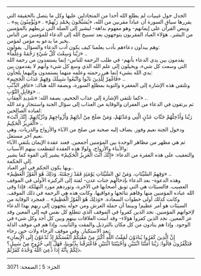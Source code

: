 ------------------------------------------------------------------------

الجدل حول غيبيات لم يطلع الله أحدا من المتجادلين عليها وكل ما يتصل
بالحقيقة التي يقررها سياق السورة أن عبادا مقربين من الله، «يُسَبِّحُونَ بِحَمْدِ
رَبِّهِمْ» . «وَيُؤْمِنُونَ بِهِ» .. وينص القرآن على إيمانهم- وهو مفهوم بداهة- ليشير
إلى الصلة التي تربطهم بالمؤمنين من البشر.. هؤلاء العباد المقربون يتوجهون
بعد تسبيح الله إلى الدعاء للمؤمنين من الناس بخير ما يدعو به مؤمن
لمؤمن.  
وهم يبدأون دعاءهم بأدب يعلمنا كيف يكون أدب الدعاء والسؤال. يقولون:  
«رَبَّنا وَسِعْتَ كُلَّ شَيْءٍ رَحْمَةً وَعِلْماً» ..  
يقدمون بين يدي الدعاء بأنهم- في طلب الرحمة للناس- إنما يستمدون من رحمة
الله التي وسعت كل شيء، ويحيلون إلى علم الله الذي وسع كل شيء وأنهم لا
يقدمون بين يدي الله بشيء إنما هي رحمته وعلمه منهما يستمدون وإليهما
يلجأون:  
«فَاغْفِرْ لِلَّذِينَ تابُوا وَاتَّبَعُوا سَبِيلَكَ وَقِهِمْ عَذابَ الْجَحِيمِ» ..  
وتلتقي هذه الإشارة إلى المغفرة والتوبة بمطلع السورة، وبصفة الله هناك:
«غافِرِ الذَّنْبِ وَقابِلِ التَّوْبِ» ..  
كما تلتقي الإشارة إلى عذاب الجحيم، بصفة الله: «شَدِيدِ الْعِقابِ» ..  
ثم يرتقون في الدعاء من الغفران والوقاية من العذاب إلى سؤال الجنة
واستنجاز وعد الله لعباده الصالحين:  
«رَبَّنا وَأَدْخِلْهُمْ جَنَّاتِ عَدْنٍ الَّتِي وَعَدْتَهُمْ، وَمَنْ صَلَحَ مِنْ آبائِهِمْ وَأَزْواجِهِمْ وَذُرِّيَّاتِهِمْ.
إِنَّكَ أَنْتَ الْعَزِيزُ الْحَكِيمُ» ..  
ودخول الجنة نعيم وفوز. يضاف إليه صحبة من صلح من الآباء والأزواج
والذريات. وهي نعيم آخر مستقل.  
ثم هي مظهر من مظاهر الوحدة بين المؤمنين أجمعين. فعند عقدة الإيمان يلتقي
الآباء والأبناء والأزواج، ولولا هذه العقدة لتقطعت بينهم الأسباب:  
والتعقيب على هذه الفقرة من الدعاء: «إِنَّكَ أَنْتَ الْعَزِيزُ الْحَكِيمُ» يشير إلى
القوة كما يشير إلى الحكمة.  
وبها يكون الحكم في أمر العباد..  
«وَقِهِمُ السَّيِّئاتِ. وَمَنْ تَقِ السَّيِّئاتِ يَوْمَئِذٍ فَقَدْ رَحِمْتَهُ. وَذلِكَ هُوَ الْفَوْزُ الْعَظِيمُ»
..  
وهذه الدعوة- بعد الدعاء بإدخالهم جنات عدن- لفتة إلى الركيزة الأولى في
الموقف العصيب. فالسيئات هي التي توبق أصحابها في الآخرة، وتوردهم مورد
التهلكة. فإذا وقى الله عباده المؤمنين منها وقاهم نتائجها وعواقبها. وكانت
هذه هي الرحمة في ذلك الموقف. وكانت كذلك أولى خطوات السعادة. «وَذلِكَ هُوَ
الْفَوْزُ الْعَظِيمُ» .. فمجرد الوقاية من السيئات هو أمر عظيم! وبينما أن حملة
العرش ومن حوله يتجهون إلى ربهم بهذا الدعاء لإخوانهم المؤمنين. نجد الذين
كفروا في الموقف الذي تتطلع كل نفس فيه إلى المعين وقد عز المعين. نجد
الذين كفروا هؤلاء- وقد أنبتت العلاقات بينهم وبين كل أحد وكل شيء في
الوجود. وإذا هم ينادون من كل مكان بالترذيل والمقت والتأنيب. وإذا هم في
موقف الذلة بعد الاستكبار. وفي موقف الرجاء ولات حين رجاء:  
«إِنَّ الَّذِينَ كَفَرُوا يُنادَوْنَ لَمَقْتُ اللَّهِ أَكْبَرُ مِنْ مَقْتِكُمْ أَنْفُسَكُمْ إِذْ تُدْعَوْنَ إِلَى
الْإِيمانِ فَتَكْفُرُونَ قالُوا: رَبَّنا أَمَتَّنَا اثْنَتَيْنِ وَأَحْيَيْتَنَا اثْنَتَيْنِ فَاعْتَرَفْنا
بِذُنُوبِنا، فَهَلْ إِلى خُرُوجٍ مِنْ سَبِيلٍ؟ ذلِكُمْ بِأَنَّهُ إِذا دُعِيَ اللَّهُ وَحْدَهُ كَفَرْتُمْ،

------------------------------------------------------------------------

الجزء: 5 ¦ الصفحة: 3071
